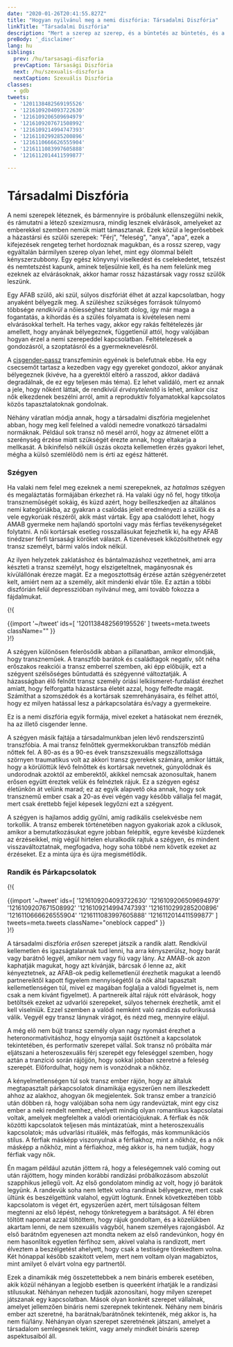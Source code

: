 ```yaml
---
date: "2020-01-26T20:41:55.827Z"
title: "Hogyan nyilvánul meg a nemi diszfória: Társadalmi Diszfória"
linkTitle: "Társadalmi Diszfória"
description: "Mert a szerep az szerep, és a büntetés az büntetés, és a rossz szerepben élni súlyos árat jelent."
preBody: '_disclaimer'
lang: hu
siblings:
  prev: /hu/tarsasagi-diszforia
  prevCaption: Társasági Diszfória
  next: /hu/szexualis-diszforia
  nextCaption: Szexuális Diszfória
classes:
  - gdb
tweets:
  - '1201138482569195526'
  - '1216109204093722630'
  - '1216109206509694979'
  - '1216109207671508992'
  - '1216109214994747393'
  - '1216110299285200896'
  - '1216110666626555904'
  - '1216111083997605888'
  - '1216112014411599877'

---
```


# Társadalmi Diszfória

A nemi szerepek léteznek, és bármennyire is próbálunk ellenszegülni nekik, és rámutatni a létező szexizmusra, mindig lesznek elvárások, amelyeket az emberekkel szemben nemük miatt támasztanak. Ezek közül a legerősebbek a házastársi és szülői szerepek: "Férj", "feleség", "anya", "apa", ezek a kifejezések rengeteg terhet hordoznak magukban, és a rossz szerep, vagy egyáltalán bármilyen szerep olyan lehet, mint egy ólommal bélelt kényszerzubbony. Egy egész könyvnyi viselkedést és cselekedetet, tetszést és nemtetszést kapunk, aminek teljesülnie kell, és ha nem felelünk meg ezeknek az elvárásoknak, akkor hamar rossz házastársak vagy rossz szülők leszünk.

Egy AFAB szülő, aki szül, súlyos diszfóriát élhet át azzal kapcsolatban, hogy anyaként bélyegzik meg. A szüléshez szükséges források túlnyomó többsége *rendkívül* a nőiességhez társított dolog, így már maga a fogantatás, a kihordás és a szülés folyamata is kivételesen nemi elvárásokkal terhelt. Ha terhes vagy, akkor egy rakás feltételezés jár amellett, hogy anyának bélyegeznek, függetlenül attól, hogy valójában hogyan érzel a nemi szerepeddel kapcsolatban. Feltételezések a gondozásról, a szoptatásról és a gyermeknevelésről.

A [cisgender-passz](https://en.wikipedia.org/wiki/Passing_(gender)) transzfeminin egyének is belefutnak ebbe. Ha egy csecsemőt tartasz a kezedben vagy egy gyereket gondozol, akkor anyának bélyegeznek (kivéve, ha a gyerektõl eltérõ a rasszod, akkor dadává degradálnak, de ez egy teljesen más téma). Ez lehet validáló, mert ez annak a jele, hogy nőként láttak, de rendkívül *érvénytelenítő* is lehet, amikor cisz nők elkezdenek beszélni arról, amit a reproduktív folyamatokkal kapcsolatos közös tapasztalatoknak gondolnak.

Néhány váratlan módja annak, hogy a társadalmi diszfória megjelenhet abban, hogy meg kell felelned a valódi nemedre vonatkozó társadalmi normáknak. Például sok transz nő mesél arról, hogy az átmenet előtt a szerénység érzése miatt szükségét érezte annak, hogy eltakarja a mellkasát. A bikinifelsõ nélküli úszás okozta kellemetlen érzés gyakori lehet, mégha a külsõ szemlélõdõ nem is érti az egész hátterét.

### Szégyen

Ha valaki nem felel meg ezeknek a nemi szerepeknek, az *hatalmas* szégyen és megaláztatás formájában érkezhet rá. Ha valaki úgy nő fel, hogy titkolja transznemûségét sokáig, és küzd azért, hogy beilleszkedjen az általános nemi kategóriákba, az gyakran a csalódás jeleit eredményezi a szülők és a vele egykorúak részéről, akik mást vártak. Egy apa csalódott lehet, hogy AMAB gyermeke nem hajlandó sportolni vagy más férfias tevékenységeket folytatni. A női kortársak esetleg rosszallásukat fejezhetik ki, ha egy AFAB tinédzser férfi társasági köröket választ. A tizenévesek kiközösíthetnek egy transz személyt, bármi valós indok nélkül.

Az ilyen helyzetek zaklatáshoz és bántalmazáshoz vezethetnek, ami arra készteti a transz személyt, hogy elszigeteltnek, magányosnak és kívülállónak érezze magát. Ez a megosztottság érzése aztán szégyenérzetet kelt, amiért nem az a személy, akit mindenki elvár tőle. Ez aztán a többi diszfórián felül depresszióban nyilvánul meg, ami tovább fokozza a fájdalmukat.

{!{ <div class="gutter">{{import '~/tweet' ids=[
    '1201138482569195526'
] tweets=meta.tweets className="" }}</div> }!}

A szégyen különösen felerõsödik abban a pillanatban, amikor elmondják, hogy transzneműek. A transzfób barátok és családtagok negatív, sőt néha erőszakos reakciói a transz emberrel szemben, aki épp előbújik, ezt a szégyent szélsőséges bűntudattá és szégyenné változtatják. A házasságban élő felnőtt transz személy óriási lelkiismeret-furdalást érezhet amiatt, hogy felforgatta házastársa életét azzal, hogy felfedte magát. Számíthat a szomszédok és a kortársak szemrehányásaira, és félhet attól, hogy ez milyen hatással lesz a párkapcsolatára és/vagy a gyermekeire.

Ez is a nemi diszfória egyik formája, mivel ezeket a hatásokat nem éreznék, ha az illető cisgender lenne.

A szégyen másik fajtája a társadalmunkban jelen lévő rendszerszintű transzfóbia. A mai transz felnőttek gyermekkorukban transzfób médián nőttek fel. A 80-as és a 90-es évek transzszexuális megszállottsága szörnyen traumatikus volt az akkori transz gyerekek számára, amikor látták, hogy a körülöttük lévő felnőttek és kortársak nevetnek, gúnyolódnak és undorodnak azoktól az emberektől, akikkel nemcsak azonosultak, hanem erősen együtt éreztek velük és felnéztek rájuk. Ez a szégyen egész életünkön át velünk marad; ez az egyik alapvető oka annak, hogy sok transznemű ember csak a 20-as évei végén vagy később vállalja fel magát, mert csak érettebb fejjel képesek legyőzni ezt a szégyent.

A szégyen is hajlamos addig gyűlni, amíg radikális cselekvésbe nem torkollik. A transz emberek történetében nagyon gyakoriak azok a ciklusok, amikor a bemutatkozásukat egyre jobban felépítik, egyre kevésbé küzdenek az érzéseikkel, míg végül hirtelen eluralkodik rajtuk a szégyen, és mindent visszaváltoztatnak, megfogadva, hogy soha többé nem követik ezeket az érzéseket. Ez a minta újra és újra megismétlődik.

### Randik és Párkapcsolatok

{!{ <div class="gutter">{{import '~/tweet' ids=[
  '1216109204093722630'
  '1216109206509694979'
  '1216109207671508992'
  '1216109214994747393'
  '1216110299285200896'
  '1216110666626555904'
  '1216111083997605888'
  '1216112014411599877'
] tweets=meta.tweets className="oneblock capped" }}</div> }!}

A társadalmi diszfória *erősen* szerepet játszik a randik alatt. Rendkívül kellemetlen és igazságtalannak tud lenni, ha arra kényszerülsz, hogy barát vagy barátnő legyél, amikor nem vagy fiú vagy lány. Az AMAB-ok azon kaphatják magukat, hogy azt kívánják, bárcsak *ő* lenne az, akit kényeztetnek, az AFAB-ok pedig kellemetlenül érezhetik magukat a leendő partnereiktől kapott figyelem mennyiségétől (a nők által tapasztalt kellemetlenségen túl, mivel ez magában foglalja a valódi figyelmet is, nem csak a nem kívánt figyelmet). A partnereik által rájuk rótt elvárások, hogy betöltsék ezeket az udvarlói szerepeket, súlyos tehernek érezhetik, amit el kell viselniük. Ezzel szemben a valódi nemként való randizás euforikussá válik. Vegyél egy transz lánynak virágot, és nézd meg, mennyire elájul.

A még elõ nem bújt transz személy olyan nagy nyomást érezhet a heteronormativitáshoz, hogy elnyomja saját ösztöneit a kapcsolatok tekintetében, és performatív szerepet vállal. Sok transz nő próbálta már eljátszani a heteroszexuális férj szerepét egy feleséggel szemben, hogy aztán a tranzíció során rájöjjön, hogy sokkal jobban szeretné a feleség szerepét. Előfordulhat, hogy nem is vonzódnak a nőkhöz.

A kényelmetlenségen túl sok transz ember rájön, hogy az általuk megtapasztalt párkapcsolatok dinamikája egyszerűen nem illeszkedett ahhoz az alakhoz, ahogyan ők megjelentek. Sok transz ember a tranzíció után döbben rá, hogy valójában soha nem úgy randevúztak, mint egy cisz ember a neki rendelt nemhez, ehelyett mindig olyan romantikus kapcsolatai voltak, amelyek megfeleltek a valódi orientációjuknak. A férfiak és nők közötti kapcsolatok teljesen más mintázatúak, mint a heteroszexuális kapcsolatok; más udvarlási rituálék, más felfogás, más kommunikációs stílus. A férfiak másképp viszonyulnak a férfiakhoz, mint a nőkhöz, és a nők másképp a nőkhöz, mint a férfiakhoz, még akkor is, ha nem tudják, hogy férfiak vagy nők.

Én magam például azután jöttem rá, hogy a feleségemnek való coming out után rájöttem, hogy minden korábbi randizási próbálkozásom abszolút szapphikus jellegű volt. Az első gondolatom mindig az volt, hogy jó barátok legyünk. A randevúk soha nem lettek volna randinak bélyegezve, mert csak ültünk és beszélgettünk valahol, együtt lógtunk. Ennek következtében több kapcsolatom is véget ért, egyszerűen azért, mert túlságosan féltem megtenni az első lépést, nehogy tönkretegyem a barátságot. A fél ébren töltött napomat azzal töltöttem, hogy rájuk gondoltam, és a közelükben akartam lenni, de nem szexuális vágyból, hanem személyes rajongásból. Az első barátnőm egyenesen azt mondta nekem az első randevúnkon, hogy én nem hasonlítok egyetlen férfihoz sem, akivel valaha is randizott, mert élveztem a beszélgetést ahelyett, hogy csak a testiségre törekedtem volna. Két hónappal később szakított velem, mert nem voltam olyan magabiztos, mint amilyet ő elvárt volna egy partnertől.

Ezek a dinamikák még összetettebbek a nem bináris emberek esetében, akik közül néhányan a legjobb esetben is queerként írhatják le a randizási stílusukat. Néhányan nehezen tudják azonosítani, hogy milyen szerepet játszanak egy kapcsolatban. Mások olyan konkrét szerepet vállalnak, amelyet jellemzően bináris nemi szerepnek tekintenek. Néhány nem bináris ember azt szeretné, ha barátnak/barátnőnek tekintenék, még akkor is, ha nem fiú/lány. Néhányan olyan szerepet szeretnének játszani, amelyet a társadalom semlegesnek tekint, vagy amely mindkét bináris szerep aspektusaiból áll.
